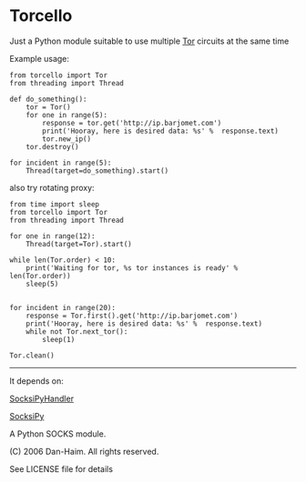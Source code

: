 Torcello
========

Just a Python module suitable to use multiple [Tor](https://www.torproject.org/) circuits at the same time

Example usage:
```
from torcello import Tor
from threading import Thread

def do_something():
    tor = Tor()
    for one in range(5):
        response = tor.get('http://ip.barjomet.com')
        print('Hooray, here is desired data: %s' %  response.text)
        tor.new_ip()
    tor.destroy()

for incident in range(5):
    Thread(target=do_something).start()
```
also try rotating proxy:
```
from time import sleep
from torcello import Tor
from threading import Thread

for one in range(12):
    Thread(target=Tor).start()

while len(Tor.order) < 10:
    print('Waiting for tor, %s tor instances is ready' % len(Tor.order))
    sleep(5)


for incident in range(20):
    response = Tor.first().get('http://ip.barjomet.com')
    print('Hooray, here is desired data: %s' %  response.text)
    while not Tor.next_tor():
        sleep(1)

Tor.clean()
```
-------------------------------------------
It depends on:

[SocksiPyHandler](https://gist.github.com/e000/869791)

[SocksiPy](http://socksipy.sourceforge.net/)

A Python SOCKS module.

(C) 2006 Dan-Haim. All rights reserved.

See LICENSE file for details
